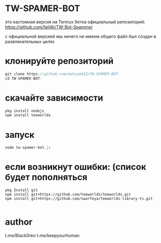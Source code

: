 # TW-SPAMER-BOT
это кастомная версия на Termux бетка
официальный репозиторий: https://github.com/fail4k/TW-Bot-Spammer

с официальной версией мы ничего не имеем общего файл был создан в развлекательных целях 

# клонируйте репозиторий 
```js
git clone https://github.com/maksym432/TW-SPAMER-BOT-
cd TW-SPAMER-BOT-
```
# скачайте  зависимости 
```js
pkg install nodejs
npm install teeworlds
```
# запуск
```js
node tw-spamer-bot.js
```

# если возникнут ошибки: (список будет пополняться 

```
pkg Install git
npm install git+https://github.com/teeworlds/teeworlds.git
npm install git+https://github.com/swarfeya/teeworlds-library-ts.git


```

# author 

t.me/Black0reo  t.me/keepyourhuman
